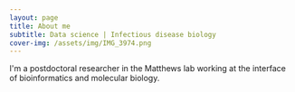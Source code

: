 ```yaml
---
layout: page
title: About me
subtitle: Data science | Infectious disease biology
cover-img: /assets/img/IMG_3974.png
---
```


I'm a postdoctoral researcher in the Matthews lab working at the interface of bioinformatics and molecular biology.
